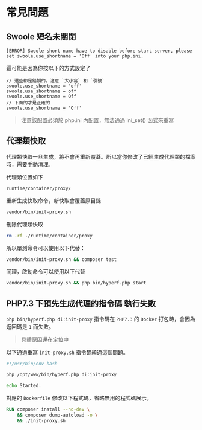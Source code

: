 # 常見問題

## Swoole 短名未關閉

```
[ERROR] Swoole short name have to disable before start server, please set swoole.use_shortname = 'Off' into your php.ini.
```

這可能是因為你按以下的方式設定了

```
// 這些都是錯誤的，注意 `大小寫` 和 `引號`
swoole.use_shortname = 'off'
swoole.use_shortname = off
swoole.use_shortname = Off
// 下面的才是正確的
swoole.use_shortname = 'Off'
```

> 注意該配置必須於 php.ini 內配置，無法通過 ini_set() 函式來重寫

## 代理類快取

代理類快取一旦生成，將不會再重新覆蓋。所以當你修改了已經生成代理類的檔案時，需要手動清理。

代理類位置如下

```
runtime/container/proxy/
```

重新生成快取命令，新快取會覆蓋原目錄

```bash
vendor/bin/init-proxy.sh
```

刪除代理類快取

```bash
rm -rf ./runtime/container/proxy
```

所以單測命令可以使用以下代替：

```bash
vendor/bin/init-proxy.sh && composer test
```

同理，啟動命令可以使用以下代替

```bash
vendor/bin/init-proxy.sh && php bin/hyperf.php start
```

## PHP7.3 下預先生成代理的指令碼 執行失敗

`php bin/hyperf.php di:init-proxy` 指令碼在 `PHP7.3` 的 `Docker` 打包時，會因為返回碼是 `1` 而失敗。

> 具體原因還在定位中

以下通過重寫 `init-proxy.sh` 指令碼繞過這個問題。

```bash
#!/usr/bin/env bash

php /opt/www/bin/hyperf.php di:init-proxy

echo Started.
```

對應的 `Dockerfile` 修改以下程式碼，省略無用的程式碼展示。

```dockerfile
RUN composer install --no-dev \
    && composer dump-autoload -o \
    && ./init-proxy.sh
```
